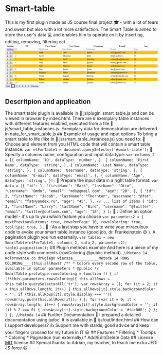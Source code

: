 # Smart-table 

This is my first plugin made as JS course final project :mortar_board: - with a lot of tears and sweat but also with a lot more satisfaction. 
The Smart Table is aimed to store the user's data :computer: and enables him to operate on it by inserting, editing, removing, filtering ect. 
![alt tag](src/table_demo.png) 

## Descritpion and application 

The smart table plugin is available in :open_file_folder: js/plugin_smart_table.js and can be viewed in browser by index.html. 
There are 6 exemplary table instances with different features enabled, executed from a file :open_file_folder: js/smart_table_instances.js. Exemplary data for demonstration are delivered in data_for_smart_table.js ## Example of usage and input options To bring a smart table to life (like in :open_file_folder: js/smart_table_instances.js) you need to: :pushpin: Choose and element from you HTML code that will contain a smart table instance: ``` var elForTable1 = document.querySelector('#smart-table'); ``` :pushpin: Specify a columns name, configuration and input data type: ``` var columns_2 = [{ columnName: 'ID', dataType: 'number', }, { columnName: 'First Name', dataType: 'string', }, { columnName: 'Last Name', dataType: 'string', }, { columnName: 'Username', dataType: 'string', }, { columnName: 'E-mail', dataType: 'email', }, { columnName: 'Age', dataType: 'string', }]; ``` :pushpin: Prepare the input data in a right table format: ``` var data = [{ "id": 1, "firstName": "Mark", "lastName": "Otto", "username": "@mdo", "email": "mdo@gmail.com", "age": "28", }, { "id": 2, "firstName": "Jacob", "lastName": "Thornton", "username": "@fat", "email": "fat@yandex.ru", "age": "45", }, // ... list of items { "id": 3, "firstName": "Larry", "lastName": "Bird", "username": "@twitter", "email": "twitter@outlook.com", "age": "18", } ]; ``` :pushpin: : Define an option model - it's up to you which feature you choose ``` var parameters2 = { nextPreviousButtons: true, rowsPerPage: 10, rowsColoring: true, toolTips: true, }; ``` :pushpin: : As a last step you have to write your miraculous code to evoke your smart table instance (good job, dr. Frankeinstein :wink: ). A pagination plugin you run externally. ``` var table1 = new SmartTable(elForTable1, columns_2, data_2, parameters2); table1.pagination(); ``` ## Plugin methods example And here is a piece of my code style with comments (rowColoring @public method). ``` //Metoda 14. Kolorowanie co drugiego wiersza____________Metoda 14 ROWS COLORING____(this.allRows) /** * Colors every second row of the table, available in option parameters * @public */ SmartTable.prototype.rowsColoring = function () { if (!!this.parameters.rowsColoring){ this.allRows = this.table.querySelectorAll('tr'); var rowsArray = []; for (it = 2; it < this.allRows.length; it++) { this.allRows[it].style.backgroundColor = ''; if (this.allRows[it].style.display === ''){ rowsArray.push(this.allRows[it]); } }; for (var it = 0; it < rowsArray.length; it++) { rowsArray[it].style.backgroundColor = ''; if (it % 2 === 0) { rowsArray[it].style.backgroundColor = '#fac000'; } }; } }; //Metoda 14 ``` ## Further Documentation :closed_book: I prepared a detailed documentation using jsdoc. It is available in :open_file_folder: /js/out/index.html ## How can I support developers? :+1: Support me with stards, good advice and keep your fingers crossed for my future in IT :smiley: ## Features * Filtering * Tooltips * Coloring * Pagination (run externally) * Add/Edit/Delete Data ## License [MIT](LICENSE.txt) license ## Special thanks to Adrian, my teacher, to teach me extra JEDI JS force :smiley: